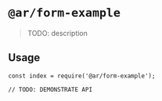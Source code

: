 # `@ar/form-example`

> TODO: description

## Usage

```
const index = require('@ar/form-example');

// TODO: DEMONSTRATE API
```
